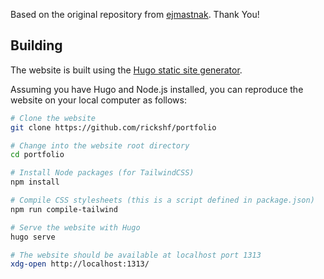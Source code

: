 Based on the original repository from [ejmastnak](https://github.com/ejmastnak/ejmastnak.com). Thank You!




## Building

The website is built using the [Hugo static site generator](https://gohugo.io/).

Assuming you have Hugo and Node.js installed, you can reproduce the website on your local computer as follows:

```bash
# Clone the website
git clone https://github.com/rickshf/portfolio

# Change into the website root directory
cd portfolio

# Install Node packages (for TailwindCSS)
npm install

# Compile CSS stylesheets (this is a script defined in package.json)
npm run compile-tailwind

# Serve the website with Hugo
hugo serve

# The website should be available at localhost port 1313
xdg-open http://localhost:1313/
```

